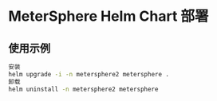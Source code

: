 # MeterSphere Helm Chart 部署

## 使用示例
```bash
安装
helm upgrade -i -n metersphere2 metersphere .
卸载
helm uninstall -n metersphere2 metersphere 
```